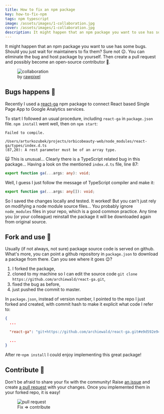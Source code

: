 ```yaml
---
title: How to fix an npm package
key: how-to-fix-npm
tags: npm typescript
image: /assets/images/1-collaboration.jpg
cover: /assets/images/1-collaboration.jpg
description: It might happen that an npm package you want to use has some bugs. How to update a package so it can be used in a project by you and your collaborators?
---
```


It might happen that an npm package you want to use has some bugs. Should you just wait for maintainers to fix them? Sure not 😉. You can eliminate the bug and host package by yourself. Then create a pull request and possibly become an open-source contributor&nbsp;💪.

<!--more-->

<figure>
  <img src="{{ "/assets/images/1-collaboration.jpg" | absolute_url }}" alt="collaboration">
  <figcaption>
    by <a href="https://unsplash.com/photos/a2VqhP3d4Vg?utm_source=unsplash&amp;utm_medium=referral&amp;utm_content=creditCopyText">rawpixel</a> 
  </figcaption>
</figure>

## Bugs happens 🐛

Recently I used a [react-ga](https://www.npmjs.com/package/react-ga) npm package to connect React based Single Page App to Google Analytics services.

To start I followed an usual procedure, including `react-ga` in `package.json` file. `npm install` went well, then on `npm start`:

```shell
Failed to compile.

/Users/arturkozubek/projects/orbicobeauty-web/node_modules/react-ga/types/index.d.ts
(87,20): A rest parameter must be of an array type.
```

🙀 This is unusual... Clearly there is a TypeScript related bug in this package... Having a look on the mentioned `index.d.ts` file, line 87:

```typescript
export function ga(...args: any): void;
```

Well, I guess I just follow the message of TypeScript compiler and make it:

```typescript
export function ga(...args: any[]): void;
```

So I saved the changes locally and tested. It worked! But you can't just rely on modifying a node module source files... You probably ignore `node_modules` files in your repo, which is a good common practice. Any time you (or your colleague) reinstall the package it will be downloaded again from original source.

## Fork and use 🍴

Usually (if not always, not sure) package source code is served on github. What's more, you can point a github repository in `package.json` to download a package from there. Can you see where it goes 😉?

1. I forked the package,
2. cloned to my machine so I can edit the source code `git clone https://github.com/archiewald/react-ga.git`,
3. fixed the bug as before,
4. just pushed the commit to master.

In `package.json`, instead of version number, I pointed to the repo I just forked and created, with commit hash to make it explicit what code I refer to:

```json
{
  ...

  "react-ga": "git+https://github.com/archiewald/react-ga.git#e9d592e940260017f23815bcee9703a2a4866705",

  ...
}
```

After re-`npm install` I could enjoy implementing this great package!

## Contribute 💪

Don't be afraid to share your fix with the community! Raise [an issue](https://github.com/react-ga/react-ga/issues/342) and create [a pull request](https://github.com/react-ga/react-ga/pull/343) with your changes. Once you implemented them in your forked repo, it is easy!

<figure>
    <img src="{{ "/assets/images/1-pull-request.png" | absolute_url }}" alt="pull request">
    <figcaption>
      Fix => contribute
    </figcaption>
</figure>